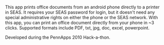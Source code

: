 This app prints office documents from an android phone directly to a printer in SEAS.  It requires your SEAS password for login, but it doesn't need any special administrative rights on either the phone or the SEAS network.  With this app, you can print an office document directly from your phone in ~3 clicks.  Supported formats include PDF, txt, jpg, doc, excel, powerpoint.

Developed during the PennApps 2010 Hack-a-thon.